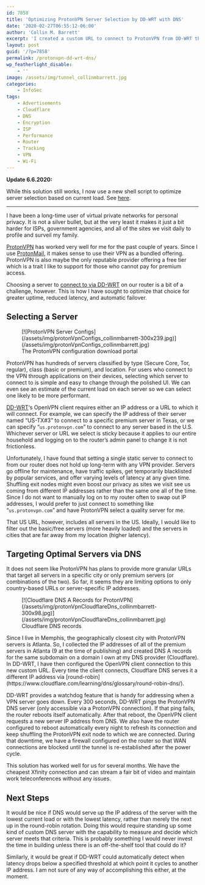```yaml
---
id: 7858
title: 'Optimizing ProtonVPN Server Selection by DD-WRT with DNS'
date: '2020-02-27T06:55:12-06:00'
author: 'Collin M. Barrett'
excerpt: 'I created a custom URL to connect to ProtonVPN from DD-WRT that selects from a pool of premium servers in the nearest city.'
layout: post
guid: '/?p=7858'
permalink: /protonvpn-dd-wrt-dns/
wp_featherlight_disable:
    - ''
image: /assets/img/tunnel_collinmbarrett.jpg
categories:
    - InfoSec
tags:
    - Advertisements
    - Cloudflare
    - DNS
    - Encryption
    - ISP
    - Performance
    - Router
    - Tracking
    - VPN
    - Wi-Fi
---
```


**Update 6.6.2020:**

While this solution still works, I now use a new shell script to optimize server selection based on current load. See [here](/protonvpn-dd-wrt-api-script/).

- - - - - -

I have been a long-time user of virtual private networks for personal privacy. It is not a silver bullet, but at the very least it makes it just a bit harder for ISPs, government agencies, and all of the sites we visit daily to profile and surveil my family.

[ProtonVPN](https://protonvpn.com/) has worked very well for me for the past couple of years. Since I use [ProtonMail](https://protonmail.com/), it makes sense to use their VPN as a bundled offering. ProtonVPN is also maybe the only reputable provider offering a free tier which is a trait I like to support for those who cannot pay for premium access.

Choosing a server to [connect to via DD-WRT](https://protonvpn.com/support/vpn-router-ddwrt/) on our router is a bit of a challenge, however. This is how I have sought to optimize that choice for greater uptime, reduced latency, and automatic failover.

## Selecting a Server

<div class="wp-block-image"><figure class="alignright size-medium">[![ProtonVPN Server Configs](/assets/img/protonVpnConfigs_collinmbarrett-300x239.jpg)](/assets/img/protonVpnConfigs_collinmbarrett.jpg)<figcaption>The ProtonVPN configuration download portal</figcaption></figure></div>ProtonVPN has hundreds of servers classified by type (Secure Core, Tor, regular), class (basic or premium), and location. For users who connect to the VPN through applications on their devices, selecting which server to connect to is simple and easy to change through the polished UI. We can even see an estimate of the current load on each server so we can select one likely to be more performant.

[DD-WRT](https://dd-wrt.com/)‘s OpenVPN client requires either an IP address or a URL to which it will connect. For example, we can specify the IP address of their server named “US-TX#3” to connect to a specific premium server in Texas, or we can specify “`us.protonvpn.com`” to connect to any server based in the U.S. Whichever server or URL we select is sticky because it applies to our entire household and logging on to the router’s admin panel to change it is not frictionless.

Unfortunately, I have found that setting a single static server to connect to from our router does not hold up long-term with any VPN provider. Servers go offline for maintenance, have traffic spikes, get temporarily blacklisted by popular services, and offer varying levels of latency at any given time. Shuffling exit nodes might even boost our privacy as sites we visit see us coming from different IP addresses rather than the same one all of the time. Since I do not want to manually log on to my router often to swap out IP addresses, I would prefer to just connect to something like “`us.protonvpn.com`” and have ProtonVPN select a quality server for me.

That US URL, however, includes all servers in the US. Ideally, I would like to filter out the basic/free servers (more heavily loaded) and the servers in cities that are far away from my location (higher latency).

## Targeting Optimal Servers via DNS

It does not seem like ProtonVPN has plans to provide more granular URLs that target all servers in a specific city or only premium servers (or combinations of the two). So far, it seems they are limiting options to only country-based URLs or server-specific IP addresses.

<div class="wp-block-image"><figure class="alignleft size-medium">[![Cloudflare DNS A Records for ProtonVPN](/assets/img/protonVpnCloudflareDns_collinmbarrett-300x98.jpg)](/assets/img/protonVpnCloudflareDns_collinmbarrett.jpg)<figcaption>Cloudflare DNS records</figcaption></figure></div>Since I live in Memphis, the geographically closest city with ProtonVPN servers is Atlanta. So, I collected the IP addresses of all of the premium servers in Atlanta (9 at the time of publishing) and created DNS A records for the same subdomain on a domain I own at my DNS provider (Cloudflare). In DD-WRT, I have then configured the OpenVPN client connection to this new custom URL. Every time the client connects, Cloudflare DNS serves it a different IP address via [round-robin](https://www.cloudflare.com/learning/dns/glossary/round-robin-dns/).

DD-WRT provides a watchdog feature that is handy for addressing when a VPN server goes down. Every 300 seconds, DD-WRT pings the ProtonVPN DNS server (only accessible via a ProtonVPN connection). If that ping fails, the router reboots itself automatically. After that reboot, the OpenVPN client requests a new server IP address from DNS. We also have the router configured to reboot automatically every night to refresh its connection and keep shuffling the ProtonVPN exit node to which we are connected. During that downtime, we have a firewall configured on the router so that WAN connections are blocked until the tunnel is re-established after the power cycle.

This solution has worked well for us for several months. We have the cheapest Xfinity connection and can stream a fair bit of video and maintain work teleconferences without any issues.

## Next Steps

It would be nice if DNS would serve up the IP address of the server with the lowest current load or with the lowest latency, rather than merely the next up in the round-robin rotation. Doing this would require standing up some kind of custom DNS server with the capability to measure and decide which server meets that criteria. This is probably something I would never invest the time in building unless there is an off-the-shelf tool that could do it?

Similarly, it would be great if DD-WRT could automatically detect when latency drops below a specified threshold at which point it cycles to another IP address. I am not sure of any way of accomplishing this either, at the moment.